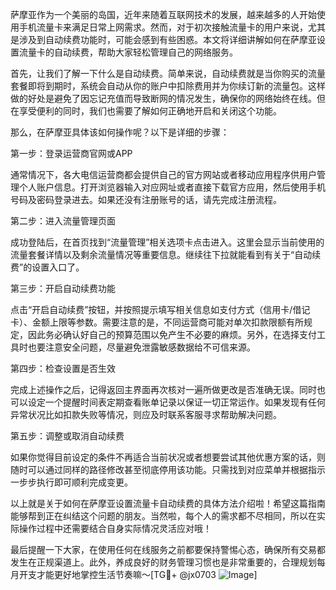 萨摩亚作为一个美丽的岛国，近年来随着互联网技术的发展，越来越多的人开始使用手机流量卡来满足日常上网需求。然而，对于初次接触流量卡的用户来说，尤其是涉及到自动续费功能时，可能会感到有些困惑。本文将详细讲解如何在萨摩亚设置流量卡的自动续费，帮助大家轻松管理自己的网络服务。

首先，让我们了解一下什么是自动续费。简单来说，自动续费就是当你购买的流量套餐即将到期时，系统会自动从你的账户中扣除费用并为你续订新的流量包。这样做的好处是避免了因忘记充值而导致断网的情况发生，确保你的网络始终在线。但在享受便利的同时，我们也需要了解如何正确地开启和关闭这个功能。

那么，在萨摩亚具体该如何操作呢？以下是详细的步骤：

第一步：登录运营商官网或APP

通常情况下，各大电信运营商都会提供自己的官方网站或者移动应用程序供用户管理个人账户信息。打开浏览器输入对应网址或者直接下载官方应用，然后使用手机号码及密码登录进去。如果还没有注册账号的话，请先完成注册流程。

第二步：进入流量管理页面

成功登陆后，在首页找到“流量管理”相关选项卡点击进入。这里会显示当前使用的流量套餐详情以及剩余流量情况等重要信息。继续往下拉就能看到有关于“自动续费”的设置入口了。

第三步：开启自动续费功能

点击“开启自动续费”按钮，并按照提示填写相关信息如支付方式（信用卡/借记卡）、金额上限等参数。需要注意的是，不同运营商可能对单次扣款限额有所规定，因此务必确认好自己的预算范围以免产生不必要的麻烦。另外，在选择支付工具时也要注意安全问题，尽量避免泄露敏感数据给不可信来源。

第四步：检查设置是否生效

完成上述操作之后，记得返回主界面再次核对一遍所做更改是否准确无误。同时也可以设定一个提醒时间表定期查看账单记录以保证一切正常运作。如果发现有任何异常状况比如扣款失败等情况，则应及时联系客服寻求帮助解决问题。

第五步：调整或取消自动续费

如果你觉得目前设定的条件不再适合当前状况或者想要尝试其他优惠方案的话，则随时可以通过同样的路径修改甚至彻底停用该功能。只需找到对应菜单并根据指示一步步执行即可顺利完成变更。

以上就是关于如何在萨摩亚设置流量卡自动续费的具体方法介绍啦！希望这篇指南能够帮到正在纠结这个问题的朋友。当然啦，每个人的需求都不尽相同，所以在实际操作过程中还需要结合自身实际情况灵活应对哦！

最后提醒一下大家，在使用任何在线服务之前都要保持警惕心态，确保所有交易都发生在正规渠道上。此外，养成良好的财务管理习惯也是非常重要的，合理规划每月开支才能更好地掌控生活节奏嘛～[TG💪+ @jx0703 ![Image](https://github.com/user-attachments/assets/dbca1d08-cadb-493c-b0ec-ad6f7a83f270)]